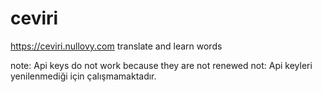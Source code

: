 # ceviri
https://ceviri.nullovy.com translate and learn words

note: Api keys do not work because they are not renewed
not: Api keyleri yenilenmediği için çalışmamaktadır.
